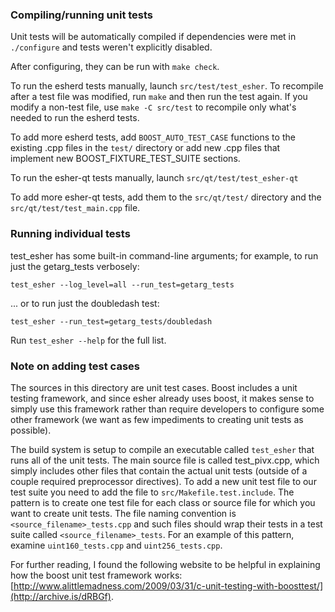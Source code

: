 ### Compiling/running unit tests

Unit tests will be automatically compiled if dependencies were met in `./configure`
and tests weren't explicitly disabled.

After configuring, they can be run with `make check`.

To run the esherd tests manually, launch `src/test/test_esher`. To recompile
after a test file was modified, run `make` and then run the test again. If you
modify a non-test file, use `make -C src/test` to recompile only what's needed
to run the esherd tests.

To add more esherd tests, add `BOOST_AUTO_TEST_CASE` functions to the existing
.cpp files in the `test/` directory or add new .cpp files that
implement new BOOST_FIXTURE_TEST_SUITE sections.

To run the esher-qt tests manually, launch `src/qt/test/test_esher-qt`

To add more esher-qt tests, add them to the `src/qt/test/` directory and
the `src/qt/test/test_main.cpp` file.

### Running individual tests

test_esher has some built-in command-line arguments; for
example, to run just the getarg_tests verbosely:

    test_esher --log_level=all --run_test=getarg_tests

... or to run just the doubledash test:

    test_esher --run_test=getarg_tests/doubledash

Run `test_esher --help` for the full list.

### Note on adding test cases

The sources in this directory are unit test cases.  Boost includes a
unit testing framework, and since esher already uses boost, it makes
sense to simply use this framework rather than require developers to
configure some other framework (we want as few impediments to creating
unit tests as possible).

The build system is setup to compile an executable called `test_esher`
that runs all of the unit tests.  The main source file is called
test_pivx.cpp, which simply includes other files that contain the
actual unit tests (outside of a couple required preprocessor
directives). To add a new unit test file to our test suite you need
to add the file to `src/Makefile.test.include`. The pattern is to
create one test file for each class or source file for which you want
to create unit tests.  The file naming convention is
`<source_filename>_tests.cpp` and such files should wrap their tests
in a test suite called `<source_filename>_tests`.  For an example of
this pattern, examine `uint160_tests.cpp` and `uint256_tests.cpp`.

For further reading, I found the following website to be helpful in
explaining how the boost unit test framework works:
[http://www.alittlemadness.com/2009/03/31/c-unit-testing-with-boosttest/](http://archive.is/dRBGf).
